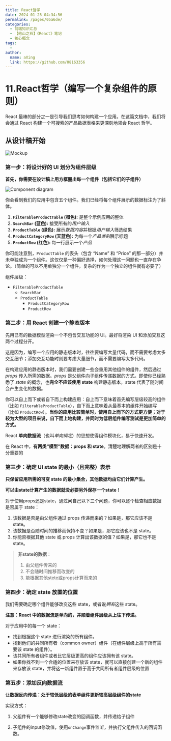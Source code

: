 ```yaml
---
title: React哲学
date: 2024-01-25 04:34:56
permalink: /pages/05a6de/
categories:
  - 前端知识汇总
  - 【他山之石】《React》笔记
  - 核心概念
tags:
  - 
author: 
  name: aXing
  link: https://github.com/08163356
---
```






# 11.React哲学（编写一个复杂组件的原则）

React 最棒的部分之一是引导我们思考如何构建一个应用。在这篇文档中，我们将会通过 React 构建一个可搜索的产品数据表格来更深刻地领会 React 哲学。



## 从设计稿开始

![Mockup](https://zh-hans.reactjs.org/static/1071fbcc9eed01fddc115b41e193ec11/d4770/thinking-in-react-mock.png)

<!-- more -->
### 第一步：将设计好的 UI 划分为组件层级

**首先，你需要在设计稿上用方框圈出每一个组件（包括它们的子组件）**

![Component diagram](https://zh-hans.reactjs.org/static/eb8bda25806a89ebdc838813bdfa3601/6b2ea/thinking-in-react-components.png)

你会看到我们的应用中包含五个组件。我们已经将每个组件展示的数据标注为了斜体。

1. **`FilterableProductTable` (橙色):** 是整个示例应用的整体
2. **`SearchBar` (蓝色):** 接受所有的*用户输入*
3. **`ProductTable` (绿色):** 展示*数据内容*并根据*用户输入*筛选结果
4. **`ProductCategoryRow` (天蓝色):** 为每一个*产品类别*展示标题
5. **`ProductRow` (红色):** 每一行展示一个*产品*



你可能注意到，`ProductTable` 的表头（包含 “Name” 和 “Price” 的那一部分）并未单独成为一个组件。这仅仅是一种偏好选择，如何处理这一问题也一直存在争论。（简单的可以不用单独分一个组件，复杂的作为一个独立的组件就有必要了）

组件层级：

- `FilterableProductTable`
  - `SearchBar`
  - `ProductTable`
    - `ProductCategoryRow`
    - `ProductRow`



### 第二步：用 React 创建一个静态版本

先用已有的数据模型渲染一个不包含交互功能的 UI。最好将渲染 UI 和添加交互这两个过程分开。

这是因为，编写一个应用的静态版本时，往往要编写大量代码，而不需要考虑太多交互细节；添加交互功能时则要考虑大量细节，而不需要编写太多代码。



在构建应用的静态版本时，我们需要创建一些会重用其他组件的组件，然后通过 *props* 传入所需的数据。*props* 是父组件向子组件传递数据的方式。即使你已经熟悉了 *state* 的概念，也**完全不应该使用 state** 构建静态版本。state 代表了随时间会产生变化的数据。



你可以自上而下或者自下而上构建应用：自上而下意味着首先编写层级较高的组件（比如 `FilterableProductTable`），自下而上意味着从最基本的组件开始编写（比如 `ProductRow`）。**当你的应用比较简单时，使用自上而下的方式更方便；对于较为大型的项目来说，自下而上地构建，并同时为低层组件编写测试是更加简单的方式。**



React **单向数据流**（也叫*单向绑定*）的思想使得组件模块化，易于快速开发。



在 React 中，**有两类“模型”数据：props 和 state**。清楚地理解两者的区别是十分重要的



### 第三步：确定 UI state 的最小（且完整）表示

**只保留应用所需的可变 state 的最小集合，其他数据均由它们计算产生。**

**可以由state计算产生的数据就没必要另外保存一个state！**



对于使用props还是state，通过问自己以下三个问题，你可以逐个检查相应数据是否属于 state：

1. 该数据是否是由父组件通过 props 传递而来的？如果是，那它应该不是 state。
2. 该数据是否随时间的推移而保持不变？如果是，那它应该也不是 state。
3. 你能否根据其他 state 或 props 计算出该数据的值？如果是，那它也不是 state。

> **非state的数据**： 
>
> 1. 由父组件传来的
> 2. 不会随时间推移而改变的
> 3. 能根据其他stete或props计算而来的



### 第四步：确定 state 放置的位置

我们需要确定哪个组件能够改变这些 state，或者说*拥有*这些 state。

**注意：React 中的数据流是单向的，并顺着组件层级从上往下传递。**



对于应用中的每一个 state：

- 找到根据这个 state 进行渲染的所有组件。
- 找到他们的共同所有者（common owner）组件（在组件层级上高于所有需要该 state 的组件）。
- 该共同所有者组件或者比它层级更高的组件应该拥有该 state。
- 如果你找不到一个合适的位置来存放该 state，就可以直接创建一个新的组件来存放该 state，并将这一新组件置于高于共同所有者组件层级的位置



### 第五步：添加反向数据流

让**数据反向传递：处于较低层级的表单组件更新较高层级组件的state**



实现方式：

1. 父组件有一个能够修改state改变的回调函数，并传递给子组件

2. 子组件的input修改值，使用`onChange`事件监听，并执行父组件传入的回调函数。